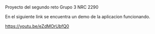 Proyecto del segundo reto Grupo 3 NRC 2290



En el siguiente link se encuentra un demo de la aplicacion funcionando.

https://youtu.be/eZdMOrUbfQ0




